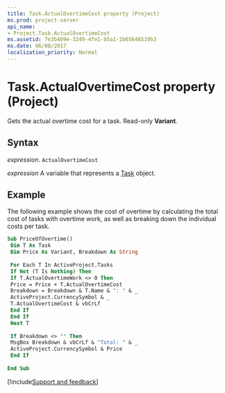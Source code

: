 ```yaml
---
title: Task.ActualOvertimeCost property (Project)
ms.prod: project-server
api_name:
- Project.Task.ActualOvertimeCost
ms.assetid: 7e3b409e-3249-4fe1-b5a1-1b65646519b3
ms.date: 06/08/2017
localization_priority: Normal
---
```



# Task.ActualOvertimeCost property (Project)

Gets the actual overtime cost for a task. Read-only  **Variant**.


## Syntax

_expression_. `ActualOvertimeCost`

_expression_ A variable that represents a [Task](./Project.Task.md) object.


## Example

The following example shows the cost of overtime by calculating the total cost of tasks with overtime work, as well as breaking down the individual costs per task.


```vb
Sub PriceOfOvertime() 
 Dim T As Task 
 Dim Price As Variant, Breakdown As String 
 
 For Each T In ActiveProject.Tasks 
 If Not (T Is Nothing) Then 
 If T.ActualOvertimeWork <> 0 Then 
 Price = Price + T.ActualOvertimeCost 
 Breakdown = Breakdown & T.Name & ": " & _ 
 ActiveProject.CurrencySymbol & _ 
 T.ActualOvertimeCost & vbCrLf 
 End If 
 End If 
 Next T 
 
 If Breakdown <> "" Then 
 MsgBox Breakdown & vbCrLf & "Total: " & _ 
 ActiveProject.CurrencySymbol & Price 
 End If 
 
End Sub
```

[!include[Support and feedback](~/includes/feedback-boilerplate.md)]